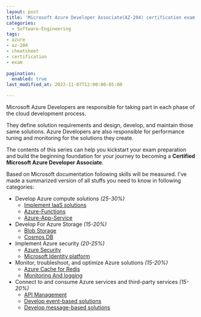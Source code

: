 ```yaml
---
layout: post
title: 'Microsoft Azure Developer Associate(AZ-204) certification exam Cheatsheets'
categories:
  - Software-Engineering
tags: 
- azure
- az-204
- cheatsheet 
- certification
- exam
  
pagination: 
  enabled: true
last_modified_at: 2022-11-07T12:00:00-05:00

---
```


Microsoft Azure Developers are responsible for taking part in each phase of the cloud development process.

They define solution requirements and design, develop, and maintain those same solutions. Azure Developers are also responsible for performance tuning and monitoring for the solutions they create.

The contents of this series can help you kickstart your exam preparation and build the beginning foundation for your journey to becoming a **Certified Microsoft Azure Developer Associate**.

Based on Microsoft documentation following skills will be measured.
I've made a summarized version of all stuffs you need to know in following categories:

- Develop Azure compute solutions _(25-30%)_
  - [Implement IaaS solutions](Implement-infrastructure-as-a-service-solutions-in-Azure)
  - [Azure-Functions](Azure-Functions)
  - [Azure-App-Service](Azure-App-Service)
- Develop For Azure Storage _(15-20%)_
  - [Blob Storage](Azure-Blob-Storage-cheatsheet)
  - [Cosmos DB](Azure-CosmosDb-Cheatsheet)
- Implement Azure security _(20-25%)_
  - [Azure Security](Implement-Azure-Security-Cheatsheet)
  - [Microsoft Identity platform](Implement-user-authentication-and-authorization-cheatsheet)
- Monitor, troubleshoot, and optimize Azure solutions _(15-20%)_
  - [Azure Cache for Redis](Integrate-caching-and-content-delivery-within-solutions-cheatsheet)
  - [Monitoring And logging](Monitoring-and-logging)
- Connect to and consume Azure services and third-party services _(15-20%)_
  - [API Management](API-Management-in-Azure-cheatsheet)
  - [Develop event-based solutions](Develop-event-based-solutions-cheatsheet)
  - [Develop message-based solutions](Develop-message-based-solutions-cheatsheet)

